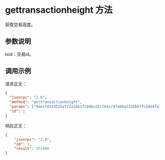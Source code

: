 ﻿# gettransactionheight 方法

获取交易高度。

## 参数说明

txid：交易id。

## 调用示例

请求正文：

```json
{
  "jsonrpc": "2.0",
  "method": "gettransactionheight",
  "params": ["9ae1fd32d525eff2a1bb1fc8d0cd2cfb4cc97a06a232bb87fc58e4fe3bc2a845"],
  "id": 1
}
```

响应正文：

```json
{
    "jsonrpc": "2.0",
    "id": 1,
    "result": 251488
}

```
